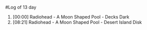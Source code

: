 #Log of 13 day

1. [00:00] Radiohead - A Moon Shaped Pool - Decks Dark
1. [08:21] Radiohead - A Moon Shaped Pool - Desert Island Disk
